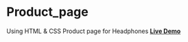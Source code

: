 # Product_page
Using HTML &amp; CSS Product page for Headphones
<a href="https://rajshree-nagane.github.io/Product_page/"><strong>Live Demo</strong></a>
